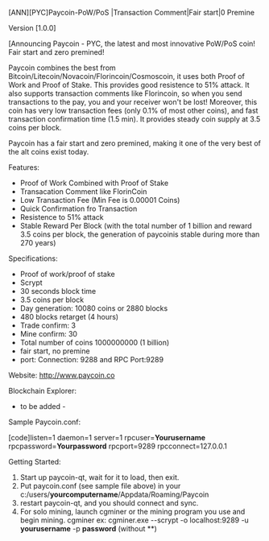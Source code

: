[ANN][PYC]Paycoin-PoW/PoS |Transaction Comment|Fair start|0 Premine

Version [1.0.0]



[Announcing Paycoin - PYC, the latest and most innovative PoW/PoS coin! Fair start and zero premined!

Paycoin combines the best from Bitcoin/Litecoin/Novacoin/Florincoin/Cosmoscoin, it uses both Proof of Work and Proof of Stake. This provides good resistence to 51% attack. It also supports transaction comments like Florincoin, so when you send transactions to the pay, you and your receiver won't be lost! Moreover, this coin has very low transaction fees (only 0.1% of most other coins), and fast transaction confirmation time (1.5 min). It provides steady coin supply at 3.5 coins per block.

Paycoin has a fair start and zero premined, making it one of the very best of the alt coins exist today.


Features:

- Proof of Work Combined with Proof of Stake
- Transacation Comment like FlorinCoin
- Low Transaction Fee (Min Fee is 0.00001 Coins)
- Quick Confirmation fro Transaction
- Resistence to 51% attack
- Stable Reward Per Block (with the total number of 1 billion and reward 3.5 coins per block, the generation of paycoinis stable during more than 270 years)


Specifications:

- Proof of work/proof of stake 
- Scrypt
- 30 seconds block time
- 3.5 coins per block
- Day generation: 10080 coins or 2880 blocks
- 480 blocks retarget (4 hours)
- Trade confirm: 3
- Mine confirm: 30
- Total number of coins 1000000000 (1 billion) 
- fair start, no premine
- port: Connection: 9288 and RPC Port:9289 


Website:
http://www.paycoin.co

Blockchain Explorer:
- to be added -


Sample Paycoin.conf:

[code]listen=1
daemon=1
server=1
rpcuser=**Yourusername**
rpcpassword=**Yourpassword**
rpcport=9289
rpcconnect=127.0.0.1




Getting Started:

1. Start up paycoin-qt, wait for it to load, then exit.
2. Put paycoin.conf (see sample file above) in your c:/users/**yourcomputername**/Appdata/Roaming/Paycoin
3. restart paycoin-qt, and you should connect and sync.
4. For solo mining, launch cgminer or the mining program you use and begin mining.
      cgminer ex: cgminer.exe --scrypt -o localhost:9289 -u **yourusername** -p **password** (without **)
